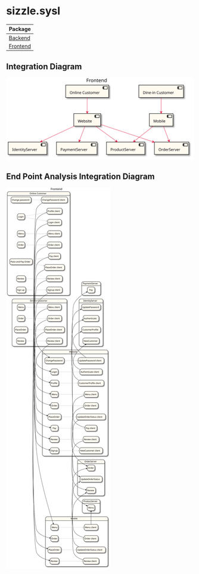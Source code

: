 

# sizzle.sysl

| Package |
----|
[Backend](Backend/README.md)|
[Frontend](Frontend/README.md)|

## Integration Diagram
<img src="integration.svg">

## End Point Analysis Integration Diagram
<img src="integrationepa.svg">

